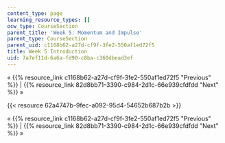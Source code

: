 ```yaml
---
content_type: page
learning_resource_types: []
ocw_type: CourseSection
parent_title: 'Week 5: Momentum and Impulse'
parent_type: CourseSection
parent_uid: c1168b62-a27d-cf9f-3fe2-550af1ed72f5
title: Week 5 Introduction
uid: 7a7ef11d-6a6a-fd90-c8ba-c360dbead3ef
---
```


« {{% resource_link c1168b62-a27d-cf9f-3fe2-550af1ed72f5 "Previous" %}} | {{% resource_link 82d8bb71-3390-c984-2d1c-66e939cfdfdd "Next" %}} »

{{< resource 62a4747b-9fec-a092-95d4-54652b687b2b >}}

« {{% resource_link c1168b62-a27d-cf9f-3fe2-550af1ed72f5 "Previous" %}} | {{% resource_link 82d8bb71-3390-c984-2d1c-66e939cfdfdd "Next" %}} »